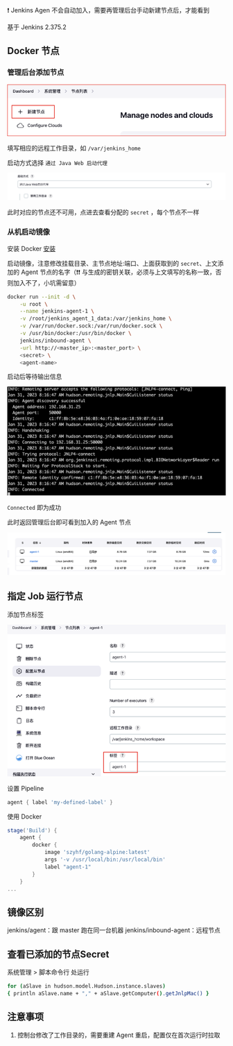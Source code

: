 ❗ Jenkins Agen  不会自动加入，需要再管理后台手动新建节点后，才能看到

基于 Jenkins 2.375.2

## Docker 节点

### 管理后台添加节点
![](assets/Pasted%20image%2020230131161027.png)

填写相应的远程工作目录，如 `/var/jenkins_home`

启动方式选择 `通过 Java Web 启动代理`

![](assets/Pasted%20image%2020230131161137.png)

此时对应的节点还不可用，点进去查看分配的 `secret` ，每个节点不一样

### 从机启动镜像

安装 Docker [安装](../Docker/安装.md)

启动镜像，注意修改挂载目录、主节点地址:端口、上面获取到的 `secret`、上文添加的 Agent 节点的名字（❗❗ 与生成的密钥关联，必须与上文填写的名称一致，否则加入不了，小坑需留意）

```bash
docker run --init -d \
	-u root \
	--name jenkins-agent-1 \
	-v /root/jenkins_agent_1_data:/var/jenkins_home \
	-v /var/run/docker.sock:/var/run/docker.sock \
	-v /usr/bin/docker:/usr/bin/docker \
	jenkins/inbound-agent \
	-url http://<master_ip>:<master_port> \
	<secret> \
	<agent-name>
```

启动后等待输出信息

![](assets/Pasted%20image%2020230131161707.png)

`Connected` 即为成功

此时返回管理后台即可看到加入的 Agent 节点

![](assets/Pasted%20image%2020230131162047.png)

## 指定 Job 运行节点

添加节点标签

![](assets/Pasted%20image%2020230131164510.png)

设置 Pipeline

```groovy
agent { label 'my-defined-label' }
```

使用 Docker

```groovy
stage('Build') {
    agent {
        docker {
            image 'szyhf/golang-alpine:latest'
            args '-v /usr/local/bin:/usr/local/bin'
            label "agent-1"
        }
    }
...
```


## 镜像区别

jenkins/agent：跟 master 跑在同一台机器
jenkins/inbound-agent：远程节点


## 查看已添加的节点Secret

系统管理 > 脚本命令行 处运行

```bash
for (aSlave in hudson.model.Hudson.instance.slaves) 
{ println aSlave.name + "," + aSlave.getComputer().getJnlpMac() }
```

## 注意事项

1. 控制台修改了工作目录的，需要重建 Agent 重启，配置仅在首次运行时拉取